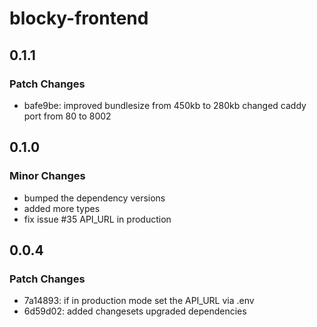 # blocky-frontend

## 0.1.1

### Patch Changes

- bafe9be: improved bundlesize from 450kb to 280kb
  changed caddy port from 80 to 8002

## 0.1.0

### Minor Changes

- bumped the dependency versions
- added more types
- fix issue #35 API_URL in production

## 0.0.4

### Patch Changes

- 7a14893: if in production mode set the API_URL via .env
- 6d59d02: added changesets
  upgraded dependencies

